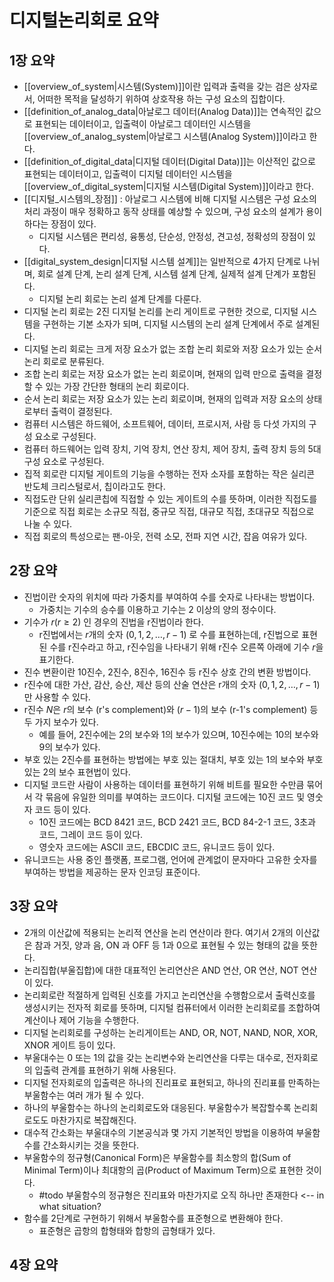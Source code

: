 # 디지털논리회로 요약

## 1장 요약
- [[overview_of_system|시스템(System)]]이란 입력과 출력을 갖는 검은 상자로서, 어떠한 목적을 달성하기 위하여 상호작용 하는 구성 요소의 집합이다.
- [[definition_of_analog_data|아날로그 데이터(Analog Data)]]는 연속적인 값으로 표현되는 데이터이고, 입출력이 아날로그 데이터인 시스템을 [[overview_of_analog_system|아날로그 시스템(Analog System)]]이라고 한다.
- [[definition_of_digital_data|디지털 데이터(Digital Data)]]는 이산적인 값으로 표현되는 데이터이고, 입출력이 디지털 데이터인 시스템을 [[overview_of_digital_system|디지털 시스템(Digital System)]]이라고 한다.
- [[디지털_시스템의_장점]] : 아날로그 시스템에 비해 디지털 시스템은 구성 요소의 처리 과정이 매우 정확하고 동작 상태를 예상할 수 있으며, 구성 요소의 설계가 용이하다는 장점이 있다.
	- 디지털 시스템은 편리성, 융통성, 단순성, 안정성, 견고성, 정확성의 장점이 있다.
- [[digital_system_design|디지털 시스템 설계]]는 일반적으로 4가지 단계로 나뉘며, 회로 설계 단계, 논리 설계 단계, 시스템 설계 단계, 실제적 설계 단계가 포함된다.
	- 디지털 논리 회로는 논리 설계 단계를 다룬다.
- 디지털 논리 회로는 2진 디지털 논리를 논리 게이트로 구현한 것으로, 디지털 시스템을 구현하는 기본 소자가 되며, 디지털 시스템의 논리 설계 단계에서 주로 설계된다.
- 디지털 논리 회로는 크게 저장 요소가 없는 조합 논리 회로와 저장 요소가 있는 순서 논리 회로로 분류된다.
- 조합 논리 회로는 저장 요소가 없는 논리 회로이며, 현재의 입력 만으로 출력을 결정할 수 있는 가장 간단한 형태의 논리 회로이다.
- 순서 논리 회로는 저장 요소가 있는 논리 회로이며, 현재의 입력과 저장 요소의 상태로부터 출력이 결정된다.
- 컴퓨터 시스템은 하드웨어, 소프트웨어, 데이터, 프로시저, 사람 등 다섯 가지의 구성 요소로 구성된다.
- 컴퓨터 하드웨어는 입력 장치, 기억 장치, 연산 장치, 제어 장치, 출력 장치 등의 5대 구성 요소로 구성된다.
- 집적 회로란 디지털 게이트의 기능을 수행하는 전자 소자를 포함하는 작은 실리콘 반도체 크리스털로서, 칩이라고도 한다.
- 직접도란 단위 실리콘칩에 직접할 수 있는 게이트의 수를 뜻하며, 이러한 직접도를 기준으로 직접 회로는 소규모 직접, 중규모 직접, 대규모 직접, 초대규모 직접으로 나눌 수 있다.
- 직접 회로의 특성으로는 팬-아웃, 전력 소모, 전파 지연 시간, 잡음 여유가 있다.

## 2장 요약
- 진법이란 숫자의 위치에 따라 가중치를 부여하여 수를 숫자로 나타내는 방법이다.
	- 가중치는 기수의 승수를 이용하고 기수는 2 이상의 양의 정수이다.
- 기수가 $r(r\geq2)$ 인 경우의 진법을 r진법이라 한다.
	- r진법에서는 $r$개의 숫자 $(0,1,2,\dots,r-1)$ 로 수를 표현하는데, r진법으로 표현된 수를 r진수라고 하고, r진수임을 나타내기 위해 r진수 오른쪽 아래에 기수 $r$을 표기한다.
- 진수 변환이란 10진수, 2진수, 8진수, 16진수 등 r진수 상호 간의 변환 방법이다.
- r진수에 대한 가산, 감산, 승산, 제산 등의 산술 연산은 r개의 숫자 $(0,1,2,\dots,r-1)$ 만 사용할 수 있다.
- r진수 $N$은 $r$의 보수 (r's complement)와 $(r-1)$의 보수 (r-1's complement) 등 두 가지 보수가 있다.
	- 예를 들어, 2진수에는 2의 보수와 1의 보수가 있으며, 10진수에는 10의 보수와 9의 보수가 있다.
- 부호 있는 2진수를 표현하는 방법에는 부호 있는 절대치, 부호 있는 1의 보수와 부호 있는 2의 보수 표현법이 있다.
- 디지털 코드란 사람이 사용하는 데이터를 표현하기 위해 비트를 필요한 수만큼 묶어서 각 묶음에 유일한 의미를 부여하는 코드이다. 디지털 코드에는 10진 코드 및 영숫자 코드 등이 있다.
	- 10진 코드에는 BCD 8421 코드, BCD 2421 코드, BCD 84-2-1 코드, 3초과 코드, 그레이 코드 등이 있다.
	- 영숫자 코드에는 ASCII 코드, EBCDIC 코드, 유니코드 등이 있다.
- 유니코드는 사용 중인 플랫폼, 프로그램, 언어에 관계없이 문자마다 고유한 숫자를 부여하는 방법을 제공하는 문자 인코딩 표준이다.

## 3장 요약
- 2개의 이산값에 적용되는 논리적 연산을 논리 연산이라 한다. 여기서 2개의 이산값은 참과 거짓, 양과 음, ON 과 OFF 등 1과 0으로 표현될 수 있는 형태의 값을 뜻한다.
- 논리집합(부울집합)에 대한 대표적인 논리연산은 AND 연산, OR 연산, NOT 연산이 있다.
- 논리회로란 적절하게 입력된 신호를 가지고 논리연산을 수행함으로서 출력신호를 생성시키는 전자적 회로를 뜻하며, 디지털 컴퓨터에서 이러한 논리회로를 조합하여 계산이나 제어 기능을 수행한다.
- 디지털 논리회로를 구성하는 논리게이트는 AND, OR, NOT, NAND, NOR, XOR, XNOR 게이트 등이 있다.
- 부울대수는 0 또는 1의 값을 갖는 논리변수와 논리연산을 다루는 대수로, 전자회로의 입출력 관계를 표현하기 위해 사용된다.
- 디지털 전자회로의 입출력은 하나의 진리표로 표현되고, 하나의 진리표를 만족하는 부울함수는 여러 개가 될 수 있다.
- 하나의 부울함수는 하나의 논리회로도와 대응된다. 부울함수가 복잡할수록 논리회로도도 마찬가지로 복잡해진다.
- 대수적 간소화는 부울대수의 기본공식과 몇 가지 기본적인 방법을 이용하여 부울함수를 간소화시키는 것을 뜻한다.
- 부울함수의 정규형(Canonical Form)은 부울함수를 최소항의 합(Sum of Minimal Term)이나 최대항의 곱(Product of Maximum Term)으로 표현한 것이다.
	- #todo 부울함수의 정규형은 진리표와 마찬가지로 오직 하나만 존재한다 <-- in what situation?
- 함수를 2단계로 구현하기 위해서 부울함수를 표준형으로 변환해야 한다.
	- 표준형은 곱항의 합형태와 합항의 곱형태가 있다.

## 4장 요약